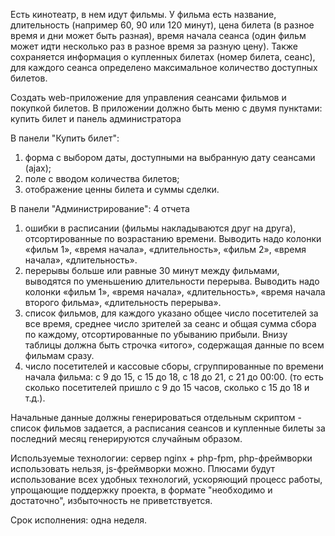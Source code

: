 Есть кинотеатр, в нем идут фильмы. У фильма есть название, длительность (например 60, 90 или 120 минут), цена билета (в разное время и дни может быть разная), время начала сеанса (один фильм может идти несколько раз в разное время за разную цену). Также сохраняется информация о купленных билетах (номер билета, сеанс), для каждого сеанса определено максимальное количество доступных билетов.

Создать web-приложение для управления сеансами фильмов и покупкой билетов.
В приложении должно быть меню с двумя пунктами: купить билет и панель администратора

В панели "Купить билет":
1. форма с выбором даты, доступными на выбранную дату сеансами (ajax);
2. поле с вводом количества билетов;
3. отображение ценны билета и суммы сделки. 

В панели "Администрирование": 4 отчета
1. ошибки в расписании (фильмы накладываются друг на друга), отсортированные по возрастанию времени. Выводить надо колонки «фильм 1», «время начала», «длительность», «фильм 2», «время начала», «длительность».
2. перерывы больше или равные 30 минут между фильмами, выводятся по уменьшению длительности перерыва. Выводить надо колонки «фильм 1», «время начала», «длительность», «время начала второго фильма», «длительность перерыва».
3. список фильмов, для каждого указано общее число посетителей за все время, среднее число зрителей за сеанс и общая сумма сбора по каждому, отсортированные по убыванию прибыли. Внизу таблицы должна быть строчка «итого», содержащая данные по всем фильмам сразу.
4. число посетителей и кассовые сборы, сгруппированные по времени начала фильма: с 9 до 15, с 15 до 18, с 18 до 21, с 21 до 00:00. (то есть сколько посетителей пришло с 9 до 15 часов, сколько с 15 до 18 и т.д.).

Начальные данные  должны генерироваться отдельным скриптом - список фильмов задается, а расписания сеансов и купленные билеты за последний месяц  генерируются случайным образом.

Используемые технологии: сервер nginx + php-fpm, php-фреймворки использовать нельзя, js-фреймворки можно. 
Плюсами будут использование всех удобных технологий, ускоряющий процесс работы, упрощающие поддержку проекта, в формате "необходимо и достаточно", избыточность не приветствуется.

Срок исполнения: одна неделя.
